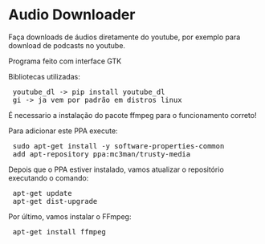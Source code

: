 # Audio Downloader
Faça downloads de áudios diretamente do youtube, por exemplo para download de podcasts no youtube.

Programa feito com interface GTK

Bibliotecas utilizadas:

<pre>
 <span style="font-weight: 400">youtube_dl -> pip install youtube_dl</span>
 <span style="font-weight: 400">gi -> ja vem por padrão em distros linux</span>
</pre>
É necessario a instalação do pacote ffmpeg para o funcionamento correto!

Para adicionar este PPA execute:

<pre>
 <span style="font-weight: 400">sudo apt-get install -y software-properties-common</span>
 <span style="font-weight: 400">add apt-repository ppa:mc3man/trusty-media</span>
</pre>

Depois que o PPA estiver instalado, vamos atualizar o repositório executando o comando:

<pre>
 <span style="font-weight: 400">apt-get update</span>
 <span style="font-weight: 400">apt-get dist-upgrade</span>
</pre>

Por último, vamos instalar o FFmpeg:

<pre>
 <span style="font-weight: 400">apt-get install ffmpeg</span>
</pre>


 


